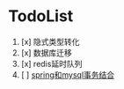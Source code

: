 # TodoList

1. [x] 隐式类型转化
2. [x] 数据库迁移
3. [x] redis延时队列
4. [ ] [spring和mysql事务结合](https://blog.csdn.net/ryelqy/article/details/80019106?ops_request_misc=&request_id=&biz_id=102&utm_term=Spring%E4%BA%8B%E5%8A%A1%E5%9B%9E%E6%BB%9A&utm_medium=distribute.pc_search_result.none-task-blog-2~all~sobaiduweb~default-0-80019106)